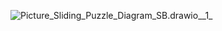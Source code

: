 ![Picture_Sliding_Puzzle_Diagram_SB.drawio__1_](/uploads/6d1a657d0ce16d0a691e6efe5e13d326/Picture_Sliding_Puzzle_Diagram_SB.drawio__1_.png)
